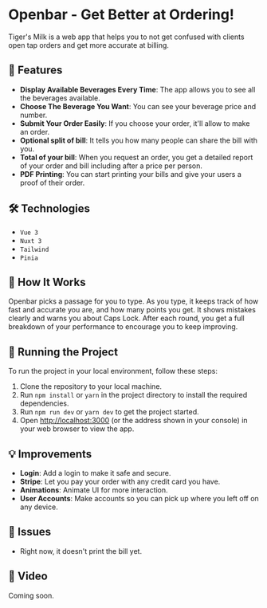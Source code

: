 # Openbar - Get Better at Ordering!
 
Tiger's Milk is a web app that helps you to not get confused with clients open tap orders and get more accurate at billing.

## 🚀 Features

- **Display Available Beverages Every Time**: The app allows you to see all the beverages available.
- **Choose The Beverage You Want**: You can see your beverage price and number.
- **Submit Your Order Easily**: If you choose your order, it'll allow to make an order.
- **Optional split of bill**: It tells you how many people can share the bill with you.
- **Total of your bill**: When you request an order, you get a detailed report of your order and bill including after a price per person.
- **PDF Printing**: You can start printing your bills and give your users a proof of their order.

## 🛠️ Technologies

- `Vue 3`
- `Nuxt 3`
- `Tailwind`
- `Pinia`


## 📝 How It Works

Openbar picks a passage for you to type. As you type, it keeps track of how fast and accurate you are, and how many points you get. It shows mistakes clearly and warns you about Caps Lock. After each round, you get a full breakdown of your performance to encourage you to keep improving.

## 🚦 Running the Project

To run the project in your local environment, follow these steps:

1. Clone the repository to your local machine.
2. Run `npm install` or `yarn` in the project directory to install the required dependencies.
3. Run `npm run dev` or `yarn dev` to get the project started.
4. Open [http://localhost:3000](http://localhost:3000) (or the address shown in your console) in your web browser to view the app.

## 💡 Improvements

- **Login**: Add a login to make it safe and secure.
- **Stripe**: Let you pay your order with any credit card you have.
- **Animations**: Animate UI for more interaction.
- **User Accounts**: Make accounts so you can pick up where you left off on any device.

## 🐞 Issues

- Right now, it doesn't print the bill yet.

## 📸 Video

Coming soon.


